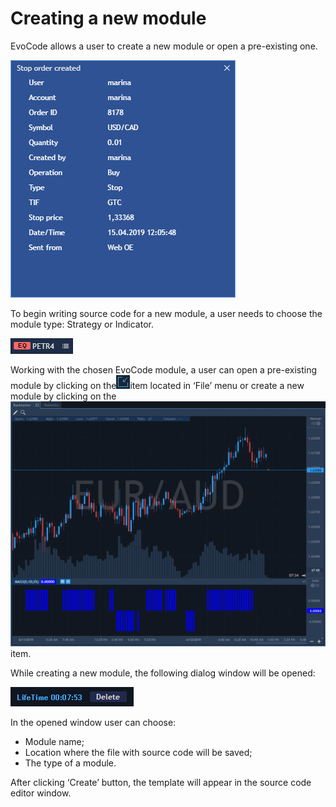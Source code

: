 # Creating a new module

EvoCode allows a user to create a new module or open a pre-existing one.

![](../../.gitbook/assets/screenshot_3%20%286%29.png)

To begin writing source code for a new module, a user needs to choose the module type: Strategy or Indicator.

![](../../.gitbook/assets/screenshot_4%20%285%29.png)

Working with the chosen EvoCode module, a user can open a pre-existing module by clicking on the![](../../.gitbook/assets/screenshot_5.png)item located in ‘File’ menu or create a new module by clicking on the![](../../.gitbook/assets/screenshot_1%20%2812%29.png)
item. 

While creating a new module, the following dialog window will be opened:

![](../../.gitbook/assets/screenshot_2%20%2812%29.png)


In the opened window user can choose:

* Module name;
* Location where the file with source code will be saved;
* The type of a module.

After clicking ‘Create’ button, the template will appear in the source code editor window.



